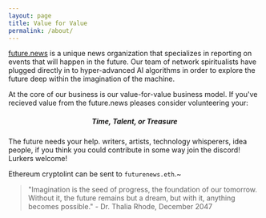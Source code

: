 ```yaml
---
layout: page
title: Value for Value
permalink: /about/
---
```

<a href="https://lookingglass.netifly.app" alt="future news">future.news</a> is a unique news organization that specializes in reporting on events that will happen in the future. Our team of network spiritualists have plugged directly in to hyper-advanced AI algorithms in order to explore the future deep within the imagination of the machine. 

At the core of our business is our value-for-value business model. If you've recieved value from the future.news pleases consider volunteering  your:

<center><h5>Time, Talent, or Treasure </h5></center>
The future needs your help. writers, artists,  technology  whisperers, idea people, if you think you could contribute in some way join the discord! Lurkers welcome! 

Ethereum cryptolint can be sent to `futurenews.eth`.~






> "Imagination is the seed of progress, the foundation of our tomorrow. Without it, the future remains but a dream, but with it, anything becomes possible." - Dr. Thalia Rhode, December 2047

